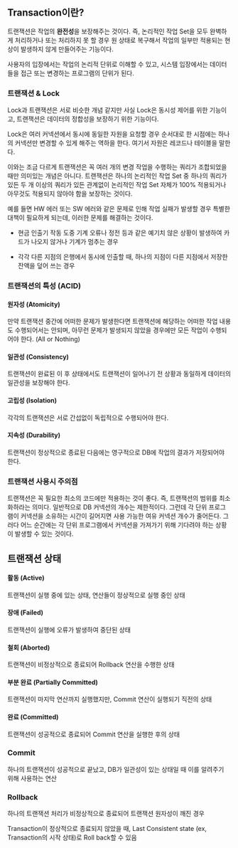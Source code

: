 ## Transaction이란?

 트랜잭션은 작업의 **완전성**을 보장해주는 것이다. 즉, 논리적인 작업 Set을 모두 완벽하게 처리하거나 또는 처리하지 못 할 경우 원 상태로
 복구해서 작업의 일부만 적용되는 현상이 발생하지 않게 만들어주는 기능이다.
 
 사용자의 입장에서는 작업의 논리적 단위로 이해할 수 있고, 시스템 입장에서는 데이터들을 접근 또는 변경하는 프로그램의 단위가 된다.
 

### 트랜잭션 & Lock

 Lock과 트랜잭션은 서로 비슷한 개념 같지만 사실 Lock은 동시성 제어를 위한 기능이고, 트랜잭션은 데이터의 정합성을 보장하기 위한 기능이다.
 
 Lock은 여러 커넥션에서 동시에 동일한 자원을 요청할 경우 순서대로 한 시점에는 하나의 커넥션만 변경할 수 있게 해주는 역하을 한다.
 여기서 자원은 레코드나 테이블을 말한다.
 
 이와는 조금 다르게 트랜잭션은 꼭 여러 개의 변경 작업을 수행하는 쿼리가 조합되었을 때만 의미있는 개념은 아니다. 트랜잭션은 하나의 논리적인
 작업 Set 중 하나의 쿼리가 있든 두 개 이상의 쿼리가 있든 관계없이 논리적인 작업 Set 자체가 100% 적용되거나 아무것도 적용되지 않아야 함을 보장하는 것이다.
 
 예를 들면 HW 에러 또는 SW 에러와 같은 문제로 인해 작업 실패가 발생할 경우 특별한 대책이 필요하게 되는데, 이러한 문제를 해결하는 것이다.
 
 - 현금 인출기 작동 도중 기계 오류나 정전 등과 같은 예기치 않은 상황이 발생하여 카드가 나오지 않거나 기계가 멈추는 경우
 
 - 각각 다른 지점의 은행에서 동시에 인출할 때, 하나의 지점이 다른 지점에서 저장한 잔액을 덮어 쓰는 경우

### 트랜잭션의 특성 (ACID)

 #### 원자성 (Atomicity)
 
 만약 트랜잭션 중간에 어떠한 문제가 발생한다면 트랜잭션에 해당하는 어떠한 작업 내용도 수행되어서는 안되며, 아무런 문제가 발생되지
 않았을 경우에만 모든 작업이 수행되어야 한다. (All or Nothing)
 
 #### 일관성 (Consistency)
 
 트랜잭션이 완료된 이 후 상태에서도 트랜잭션이 일어나기 전 상황과 동일하게 데이터의 일관성을 보장해야 한다.
 
 #### 고립성 (Isolation)
 
 각각의 트랜잭션은 서로 간섭없이 독립적으로 수행되어야 한다.
 
 #### 지속성 (Durability)
 
 트랜잭션이 정상적으로 종료된 다음에는 영구적으로 DB에 작업의 결과가 저장되어야 한다.

### 트랜잭션 사용시 주의점

 트랜잭션은 꼭 필요한 최소의 코드에만 적용하는 것이 좋다. 즉, 트랜잭션의 범위를 최소화하라는 의미다. 일반적으로 DB 커넥션의 개수는 제한적이다.
 그런데 각 단위 프로그램이 커넥션을 소유하는 시간이 길어지면 사용 가능한 여유 커넥션 개수가 줄어든다. 그러다 어느 순간에는 각 단위 프로그램에서
 커넥션을 가져가기 위해 기다려야 하는 상황이 발생할 수 있는 것이다.
 
 
## 트랜잭션 상태

#### 활동 (Active)
 
 트랜잭션이 실행 중에 있는 상태, 연산들이 정상적으로 실행 중인 상태
  
#### 장애 (Failed)
 
 트랜잭션이 실행에 오류가 발생하여 중단된 상태
  
#### 철회 (Aborted)
  
 트랜잭션이 비정상적으로 종료되어 Rollback 연산을 수행한 상태
  
#### 부분 완료 (Partially Committed)
 
 트랜잭션이 마지막 연산까지 실행했지만, Commit 연산이 실행되기 직전의 상태
  
#### 완료 (Committed)
 
 트랜잭션이 성공적으로 종료되어 Commit 연산을 실행한 후의 상태
  
### Commit 

 하나의 트랜잭션이 성공적으로 끝났고, DB가 일관성이 있는 상태일 때 이를 알려주기 위해 사용하는 연산
 
### Rollback

 하나의 트랜잭션 처리가 비정상적으로 종료되어 트랜잭션 원자성이 깨진 경우
 
 Transaction이 정상적으로 종료되지 않았을 때, Last Consistent state (ex, Transaction의 시작 상태)로 Roll back할 수 있음
 
  
